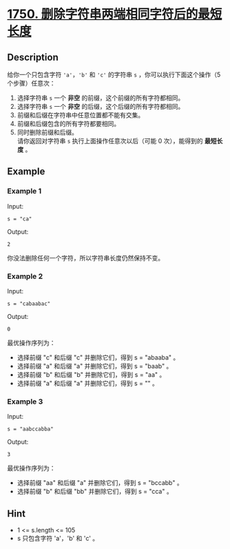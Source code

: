 # [1750. 删除字符串两端相同字符后的最短长度](https://leetcode-cn.com/problems/minimum-length-of-string-after-deleting-similar-ends/)
## Description
给你一个只包含字符 `'a'`，`'b'` 和 `'c'` 的字符串 `s` ，你可以执行下面这个操作（5 个步骤）任意次：  
1. 选择字符串 `s` 一个 **非空** 的前缀，这个前缀的所有字符都相同。  
2. 选择字符串 `s` 一个 **非空** 的后缀，这个后缀的所有字符都相同。  
3. 前缀和后缀在字符串中任意位置都不能有交集。  
4. 前缀和后缀包含的所有字符都要相同。  
5. 同时删除前缀和后缀。  
请你返回对字符串 `s` 执行上面操作任意次以后（可能 0 次），能得到的 **最短长度** 。
## Example
### Example 1
Input:  
```
s = "ca"
```
Output:
```
2
```
你没法删除任何一个字符，所以字符串长度仍然保持不变。
### Example 2
Input:  
```
s = "cabaabac"
```
Output:
```
0
```
最优操作序列为：  
- 选择前缀 "c" 和后缀 "c" 并删除它们，得到 s = "abaaba" 。  
- 选择前缀 "a" 和后缀 "a" 并删除它们，得到 s = "baab" 。  
- 选择前缀 "b" 和后缀 "b" 并删除它们，得到 s = "aa" 。  
- 选择前缀 "a" 和后缀 "a" 并删除它们，得到 s = "" 。  
### Example 3
Input:
```
s = "aabccabba"
```
Output:
```
3
```
最优操作序列为：  
- 选择前缀 "aa" 和后缀 "a" 并删除它们，得到 s = "bccabb" 。  
- 选择前缀 "b" 和后缀 "bb" 并删除它们，得到 s = "cca" 。  
## Hint
- 1 <= s.length <= 105
- s 只包含字符 'a'，'b' 和 'c' 。

